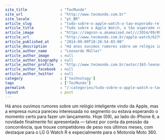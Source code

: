 ```yaml
---
site_title               : "TecMundo"
site_url                 : "http://www.tecmundo.com.br"
site_locale              : "pt_BR"
article_slug             : "tudo-sobre-o-apple-watch-o-tao-esperado-relogio-inteligente-da-maca"
article_title            : "Tudo sobre o Apple Watch, o tão esperado relógio inteligente da Maçã"
article_image            : "https://imgnzn-a.akamaized.net///2014/09/09/09181948526230-t1200x480.jpg"
article_url              : "http://www.tecmundo.com.br/apple-watch/62795-tudo-apple-watch-o-tao-esperado-relogio-inteligente-maca.htm"
article_published_at     : "2014-09-09T18:20:54-03:00"
article_description      : "Há anos ouvimos rumores sobre um relógio inteligente vindo da Apple, mas a empresa nunca pareceu interessada no segmento ou estava esperando o momento certo para fazer um lançamento. Hoje (09), ao lado do iPhone 6, a novidade finalmente foi apresentada — talvez por conta da pressão da concorrência, que trouxe competidores de peso nos últimos meses, com destaque para o LG G Watch R e especialmente para o Motorola Moto 360."
article_author_name      : "Leonardo Müller"
article_author_image     : null
article_author_biography : null
article_author_profile   : "http://www.tecmundo.com.br/autor/163-leonardo-muller/"
article_author_facebook  : null
article_author_twitter   : null
category                 : ['technology']
tags                     : ['TecMundo']
permalink                : "/:categories/tudo-sobre-o-apple-watch-o-tao-esperado-relogio-inteligente-da-maca/"
layout                   : post
---
```


Há anos ouvimos rumores sobre um relógio inteligente vindo da Apple, mas a empresa nunca pareceu interessada no segmento ou estava esperando o momento certo para fazer um lançamento. Hoje (09), ao lado do iPhone 6, a novidade finalmente foi apresentada — talvez por conta da pressão da concorrência, que trouxe competidores de peso nos últimos meses, com destaque para o LG G Watch R e especialmente para o Motorola Moto 360.
